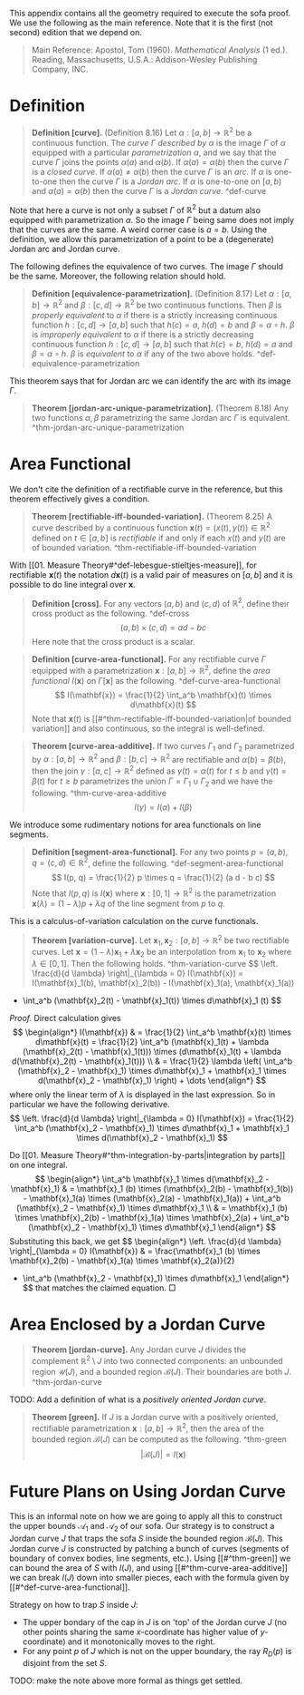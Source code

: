 This appendix contains all the geometry required to execute the sofa proof. We use the following as the main reference. Note that it is the first (not second) edition that we depend on.

> Main Reference: 
> 	Apostol, Tom (1960). _Mathematical Analysis_ (1 ed.). Reading, Massachusetts, U.S.A.: Addison-Wesley Publishing Company, INC.

# Definition

> __Definition [curve].__ (Definition 8.16) Let $\alpha : [a, b] \to \mathbb{R}^2$ be a continuous function. The _curve $\Gamma$ described by $\alpha$_ is the image $\Gamma$ of $\alpha$ equipped with a particular _parametrization_ $\alpha$, and we say that the curve $\Gamma$ joins the points $\alpha(a)$ and $\alpha(b)$.
> If $\alpha(a)=\alpha(b)$ then the curve $\Gamma$ is a _closed curve_. If $\alpha(a) \neq \alpha(b)$ then the curve $\Gamma$ is an _arc_. If $\alpha$ is one-to-one then the curve $\Gamma$ is a _Jordan arc_. If $\alpha$ is one-to-one on $[a, b)$ and $\alpha(a) = \alpha(b)$ then the curve $\Gamma$ is a _Jordan curve_. ^def-curve

Note that here a curve is not only a subset $\Gamma$ of $\mathbb{R}^2$ but a datum also equipped with parametrization $\alpha$. So the image $\Gamma$ being same does not imply that the curves are the same. A weird corner case is $a=b$. Using the definition, we allow this parametrization of a point to be a (degenerate) Jordan arc and Jordan curve.

The following defines the equivalence of two curves. The image $\Gamma$ should be the same. Moreover, the following relation should hold.

> __Definition [equivalence-parametrization].__ (Definition 8.17) Let $\alpha : [a, b] \to \mathbb{R}^2$ and $\beta : [c, d] \to \mathbb{R}^2$ be two continuous functions. 
> Then $\beta$ is _properly equivalent_ to $\alpha$ if there is a strictly increasing continuous function $h : [c, d] \to [a, b]$ such that $h(c) = a$, $h(d) = b$ and $\beta = \alpha \circ h$.
> $\beta$ is _improperly equivalent_ to $\alpha$ if there is a strictly decreasing continuous function $h : [c, d] \to [a, b]$ such that $h(c) = b$, $h(d) = a$ and $\beta = \alpha \circ h$. 
> $\beta$ is _equivalent_ to $\alpha$ if any of the two above holds. ^def-equivalence-parametrization

This theorem says that for Jordan arc we can identify the arc with its image $\Gamma$.

> __Theorem [jordan-arc-unique-parametrization].__ (Theorem 8.18) Any two functions $\alpha, \beta$ parametrizing the same Jordan arc $\Gamma$ is equivalent. ^thm-jordan-arc-unique-parametrization

# Area Functional

We don't cite the definition of a rectifiable curve in the reference, but this theorem effectively gives a condition.

> __Theorem [rectifiable-iff-bounded-variation].__ (Theorem 8.25) A curve described by a continuous function $\mathbf{x}(t) = (x(t), y(t)) \in \mathbb{R}^2$ defined on $t \in [a, b]$ is _rectifiable_ if and only if each $x(t)$ and $y(t)$ are of bounded variation. ^thm-rectifiable-iff-bounded-variation

With [[01. Measure Theory#^def-lebesgue-stieltjes-measure]], for rectifiable $\mathbf{x}(t)$ the notation $d\mathbf{x}(t)$ is a valid pair of measures on $[a, b]$ and it is possible to do line integral over $\mathbf{x}$.

> __Definition [cross].__ For any vectors $(a, b)$ and $(c, d)$ of $\mathbb{R}^2$, define their cross product as the following. ^def-cross
$$
(a, b) \times (c, d) = a d - b c
$$
> Here note that the cross product is a scalar.

> __Definition [curve-area-functional].__ For any rectifiable curve $\Gamma$ equipped with a parametrization $\mathbf{x} : [a, b] \to \mathbb{R}^2$, define the _area functional_ $I(\mathbf{x})$ on $\Gamma[\mathbf{x}]$ as the following. ^def-curve-area-functional
$$
I(\mathbf{x}) = \frac{1}{2} \int_a^b \mathbf{x}(t) \times d\mathbf{x}(t)
$$
> Note that $\mathbf{x}(t)$ is [[#^thm-rectifiable-iff-bounded-variation|of bounded variation]] and also continuous, so the integral is well-defined.

> __Theorem [curve-area-additive].__ If two curves $\Gamma_1$ and $\Gamma_2$ parametrized by $\alpha : [a, b] \to \mathbb{R}^2$ and $\beta : [b, c] \to \mathbb{R}^2$ are rectifiable and $\alpha(b) = \beta(b)$, then the join $\gamma : [a, c] \to \mathbb{R}^2$ defined as $\gamma(t) = \alpha(t)$ for $t \leq b$ and $\gamma(t) = \beta(t)$ for $t \geq b$ parametrizes the union $\Gamma = \Gamma_1 \cup \Gamma_2$ and we have the following. ^thm-curve-area-additive
$$
I(\gamma) = I(\alpha) + I(\beta)
$$

We introduce some rudimentary notions for area functionals on line segments.

> __Definition [segment-area-functional].__ For any two points $p = (a, b), q = (c, d) \in \mathbb{R}^2$, define the following. ^def-segment-area-functional
$$
I(p, q) = \frac{1}{2} p \times q = \frac{1}{2} (a d - b c)
$$
> Note that $I(p, q)$ is $I(\mathbf{x})$ where $\mathbf{x} : [0, 1] \to \mathbb{R}^2$ is the parametrization $\mathbf{x}(\lambda) = (1 - \lambda)p + \lambda q$ of the line segment from $p$ to $q$.

This is a calculus-of-variation calculation on the curve functionals.

> __Theorem [variation-curve].__ Let $\mathbf{x}_1, \mathbf{x}_2 : [a, b]\to\mathbb{R}^2$ be two rectifiable curves. Let $\mathbf{x} = (1 - \lambda) \mathbf{x}_1 + \lambda \mathbf{x}_2$ be an interpolation from $\mathbf{x}_1$ to $\mathbf{x}_2$ where $\lambda \in [0, 1]$. Then the following holds. ^thm-variation-curve
$$
\left. \frac{d}{d \lambda} \right|_{\lambda = 0} I(\mathbf{x}) = I(\mathbf{x}_1(b), \mathbf{x}_2(b)) - I(\mathbf{x}_1(a), \mathbf{x}_1(a))
+ \int_a^b (\mathbf{x}_2(t) - \mathbf{x}_1(t)) \times d\mathbf{x}_1 (t)
$$

_Proof._ Direct calculation gives
$$
\begin{align*}
I(\mathbf{x}) & = \frac{1}{2} \int_a^b \mathbf{x}(t) \times d\mathbf{x}(t) 
= \frac{1}{2} \int_a^b (\mathbf{x}_1(t) + \lambda (\mathbf{x}_2(t) - \mathbf{x}_1(t))) \times (d\mathbf{x}_1(t) + \lambda d(\mathbf{x}_2(t) - \mathbf{x}_1(t))) \\
& = \frac{1}{2} \lambda \left( \int_a^b (\mathbf{x}_2 - \mathbf{x}_1) \times d\mathbf{x}_1 + \mathbf{x}_1 \times d(\mathbf{x}_2 - \mathbf{x}_1) \right) + \dots
\end{align*}
$$
where only the linear term of $\lambda$ is displayed in the last expression. So in particular we have the following derivative.
$$
\left. \frac{d}{d \lambda} \right|_{\lambda = 0} I(\mathbf{x}) = \frac{1}{2} \int_a^b  (\mathbf{x}_2 - \mathbf{x}_1) \times d\mathbf{x}_1 + \mathbf{x}_1 \times d(\mathbf{x}_2 - \mathbf{x}_1)
$$

Do [[01. Measure Theory#^thm-integration-by-parts|integration by parts]] on one integral.
$$
\begin{align*}
\int_a^b \mathbf{x}_1 \times d(\mathbf{x}_2 - \mathbf{x}_1) & = 
 \mathbf{x}_1 (b) \times (\mathbf{x}_2(b) - \mathbf{x}_1(b)) - \mathbf{x}_1(a) \times (\mathbf{x}_2(a) - \mathbf{x}_1(a)) + \int_a^b (\mathbf{x}_2 - \mathbf{x}_1) \times d\mathbf{x}_1 \\
 & = \mathbf{x}_1 (b) \times \mathbf{x}_2(b) - \mathbf{x}_1(a) \times \mathbf{x}_2(a) + \int_a^b (\mathbf{x}_2 - \mathbf{x}_1) \times d\mathbf{x}_1
\end{align*}
$$
Substituting this back, we get 
$$
\begin{align*}
\left. \frac{d}{d \lambda} \right|_{\lambda = 0} I(\mathbf{x}) & = \frac{\mathbf{x}_1 (b) \times \mathbf{x}_2(b) - \mathbf{x}_1(a) \times \mathbf{x}_2(a)}{2} 
 + \int_a^b (\mathbf{x}_2 - \mathbf{x}_1) \times d\mathbf{x}_1
\end{align*}
$$
that matches the claimed equation. □

# Area Enclosed by a Jordan Curve

> __Theorem [jordan-curve].__ Any Jordan curve $J$ divides the complement $\mathbb{R}^2 \setminus J$ into two connected components: an unbounded region $\mathcal{U}(J)$, and a bounded region $\mathcal{B}(J)$. Their boundaries are both $J$. ^thm-jordan-curve

TODO: Add a definition of what is a _positively oriented Jordan curve_.

> __Theorem [green].__ If $J$ is a Jordan curve with a positively oriented, rectifiable parametrization $\mathbf{x} : [a, b] \to \mathbb{R}^2$, then the area of the bounded region $\mathcal{B}(J)$ can be computed as the following. ^thm-green
$$
\left| \mathcal{B}(J) \right| = I(\mathbf{x})
$$

# Future Plans on Using Jordan Curve

This is an informal note on how we are going to apply all this to construct the upper bounds $\mathcal{A}_1$ and $\mathcal{A}_2$ of our sofa. Our strategy is to construct a Jordan curve $J$ that traps the sofa $S$ inside the bounded region $\mathcal{B}(J)$. This Jordan curve $J$ is constructed by patching a bunch of curves (segments of boundary of convex bodies, line segments, etc.). Using [[#^thm-green]] we can bound the area of $S$ with $I(J)$, and using [[#^thm-curve-area-additive]] we can break $I(J)$ down into smaller pieces, each with the formula given by [[#^def-curve-area-functional]].

Strategy on how to trap $S$ inside $J$:
- The upper bondary of the cap in $J$ is on 'top' of the Jordan curve $J$ (no other points sharing the same $x$-coordinate has higher value of $y$-coordinate) and it monotonically moves to the right.
- For any point $p$ of $J$ which is not on the upper boundary, the ray $R_D(p)$ is disjoint from the set $S$.

TODO: make the note above more formal as things get settled.

